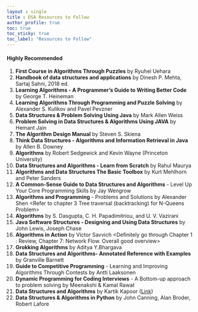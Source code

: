 ```yaml
---
layout : single
title : DSA Resources to Follow
author_profile: true
toc: true
toc_sticky: true
toc_label: "Resources to Follow"
---
```


#### Highly Recommended

1. **First Course in Algorithms Through Puzzles** by Ryuhei Uehara
2. **Handbook of data structures and applications** by Dinesh P. Mehta, Sartaj Sahni, 2018 ed.
3. **Learning Algorithms - A Programmer’s Guide to Writing Better Code** by George T. Heineman  
4. **Learning Algorithms Through Programming and Puzzle Solving** by Alexander S. Kulikov and Pavel Pevzner  
5. **Data Structures & Problem Solving Using Java** by Mark Allen Weiss
6. **Problem Solving in Data Structures & Algorithms Using JAVA** by Hemant Jain  
7. **The Algorithm Design Manual** by Steven S. Skiena
8. **Think Data Structures - Algorithms and Information Retrieval in Java** by Allen B. Downey
9. **Algorithms** by Robert Sedgewick and Kevin Wayne (Princeton University)
10. **Data Structures and Algorithms - Learn from Scratch** by Rahul Maurya  
11. **Algorithms and Data Structures The Basic Toolbox** by Kurt Mehlhorn and Peter Sanders  
12. **A Common-Sense Guide to Data Structures and Algorithms** - Level Up Your Core Programming Skills by Jay Wengrow  
13. **Algorithms and Programming** - Problems and Solutions by Alexander Shen <Refer to chapter 3 Tree traversal (backtracking) for N-Queens Problem> 
14. **Algorithms** by S. Dasgupta, C. H. Papadimitriou, and U. V. Vazirani  
15. **Java Software Structures - Designing and Using Data Structures** by John Lewis, Joseph Chase  
16. **Algorithms in Action** by Victor Savvich <Definitely go through Chapter 1 : Review, Chapter 7: Network Flow. Overall good overview>  
17. **Grokking Algorithms** by Aditya Y.Bhargava <Highky recommended for quick revision and going back to basics>  
18. **Data Structures and Algorithms- Annotated Reference with Examples** by Granville Barnett  
19. **Guide to Competitive Programming** - Learning and Improving Algorithms Through Contests by Antti Laaksonen
20. **Dynamic Programming for Coding Interviews** - A Bottom-up approach to problem solving by Meenakshi & Kamal Rawat  
21. **Data Structures and Algorithms** by Kartik Kapoor ([Link](https://www.kartikkapur.com/documents/DataStructuresAndAlgorithms.pdf))
22. **Data Structures & Algorithms in Python** by John Canning, Alan Broder, Robert Lafore
